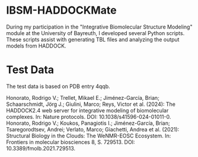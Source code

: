 # IBSM-HADDOCKMate
During my participation in the "Integrative Biomolecular Structure Modeling" module at the University of Bayreuth, I developed several Python scripts. These scripts assist with generating TBL files and analyzing the output models from HADDOCK.

# Test Data
The test data is based on PDB entry 4qqb.

Honorato, Rodrigo V.; Trellet, Mikael E.; Jiménez-García, Brian; Schaarschmidt, Jörg J.; Giulini, Marco; Reys, Victor et al. (2024): The HADDOCK2.4 web server for integrative modeling of biomolecular complexes. In: Nature protocols. DOI: 10.1038/s41596-024-01011-0.
Honorato, Rodrigo V.; Koukos, Panagiotis I.; Jiménez-García, Brian; Tsaregorodtsev, Andrei; Verlato, Marco; Giachetti, Andrea et al. (2021): Structural Biology in the Clouds: The WeNMR-EOSC Ecosystem. In: Frontiers in molecular biosciences 8, S. 729513. DOI: 10.3389/fmolb.2021.729513.
